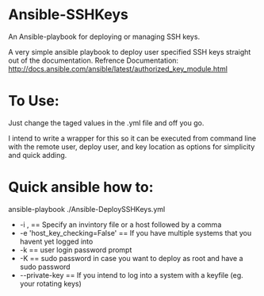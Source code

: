 # Ansible-SSHKeys
An Ansible-playbook for deploying or managing SSH keys. 

A very simple ansible playbook to deploy user specified SSH keys straight out of the documentation.
Refrence Documentation: http://docs.ansible.com/ansible/latest/authorized_key_module.html

# To Use:
Just change the taged values in the .yml file and off you go. 

I intend to write a wrapper for this so it can be executed from command line with the remote user, deploy user, and key location as options for simplicity and quick adding.

# Quick ansible how to:
ansible-playbook <options> ./Ansible-DeploySSHKeys.yml
* -i <host>, == Specify an invintory file or a host followed by a comma
* -e 'host_key_checking=False' == If you have multiple systems that you havent yet logged into
* -k == user login password prompt
* -K == sudo password in case you want to deploy as root and have a sudo password
* --private-key <keyfile> == If you intend to log into a system with a keyfile (eg. your rotating keys)
